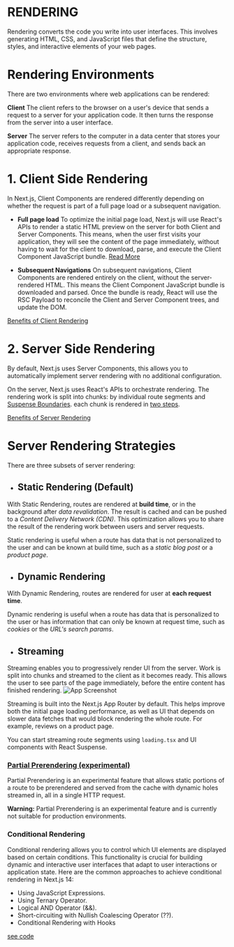# RENDERING
Rendering converts the code you write into user interfaces.
This involves generating HTML, CSS, and JavaScript files that define the structure, styles, and interactive elements of your web pages.

# Rendering Environments
There are two environments where web applications can be rendered:

**Client**
The client refers to the browser on a user's device that sends a request to a server for your application code. It then turns the response from the server into a user interface.

**Server**
The server refers to the computer in a data center that stores your application code, receives requests from a client, and sends back an appropriate response.

# 1. Client Side Rendering
In Next.js, Client Components are rendered differently depending on whether the request is part of a full page load or a subsequent navigation.

- **Full page load**
To optimize the initial page load, Next.js will use React's APIs to render a static HTML preview on the server for both Client and Server Components.
This means, when the user first visits your application, they will see the content of the page immediately, without having to wait for the client to download, parse, and execute the Client Component JavaScript bundle.
[Read More](https://nextjs.org/docs/app/building-your-application/rendering/client-components#full-page-load)

- **Subsequent Navigations**
On subsequent navigations, Client Components are rendered entirely on the client, without the server-rendered HTML.
This means the Client Component JavaScript bundle is downloaded and parsed. Once the bundle is ready, React will use the RSC Payload to reconcile the Client and Server Component trees, and update the DOM.

[Benefits of Client Rendering](https://nextjs.org/docs/app/building-your-application/rendering/client-components#benefits-of-client-rendering)

# 2. Server Side Rendering
By default, Next.js uses Server Components, this allows you to automatically implement server rendering with no additional configuration.

On the server, Next.js uses React's APIs to orchestrate rendering. The rendering work is split into chunks: by individual route segments and [Suspense Boundaries](https://react.dev/reference/react/Suspense).
each chunk is rendered in [two steps](https://nextjs.org/docs/app/building-your-application/rendering/server-components#how-are-server-components-rendered).

[Benefits of Server Rendering](https://nextjs.org/docs/app/building-your-application/rendering/server-components#benefits-of-server-rendering)

# Server Rendering Strategies
There are three subsets of server rendering:

* ## Static Rendering (Default)
With Static Rendering, routes are rendered at **build time**, or in the background after *data revalidation*. The result is cached and can be pushed to a *Content Delivery Network (CDN)*. This optimization allows you to share the result of the rendering work between users and server requests.

Static rendering is useful when a route has data that is not personalized to the user and can be known at build time, such as a *static blog post* or a *product page*.

* ## Dynamic Rendering
With Dynamic Rendering, routes are rendered for user at **each request time**.

Dynamic rendering is useful when a route has data that is personalized to the user or has information that can only be known at request time, such as *cookies* or the *URL's search params*.

* ## Streaming
Streaming enables you to progressively render UI from the server. Work is split into chunks and streamed to the client as it becomes ready. This allows the user to see parts of the page immediately, before the entire content has finished rendering.
![App Screenshot](https://nextjs.org/_next/image?url=%2Fdocs%2Fdark%2Fserver-rendering-with-streaming.png&w=1920&q=75&dpl=dpl_FKTEQw2XxvT2yMaPz1ZzSnNNYfas)

Streaming is built into the Next.js App Router by default. This helps improve both the initial page loading performance, as well as UI that depends on slower data fetches that would block rendering the whole route. For example, reviews on a product page.

You can start streaming route segments using `loading.tsx` and UI components with React Suspense.

### [Partial Prerendering (experimental)](https://nextjs.org/docs/app/api-reference/next-config-js/partial-prerendering)
Partial Prerendering is an experimental feature that allows static portions of a route to be prerendered and served from the cache with dynamic holes streamed in, all in a single HTTP request.

**Warning:** Partial Prerendering is an experimental feature and is currently not suitable for production environments.

### Conditional Rendering
Conditional rendering allows you to control which UI elements are displayed based on certain conditions. This functionality is crucial for building dynamic and interactive user interfaces that adapt to user interactions or application state. Here are the common approaches to achieve conditional rendering in Next.js 14:

* Using JavaScript Expressions.
* Using Ternary Operator.
* Logical AND Operator (&&).
* Short-circuiting with Nullish Coalescing Operator (??).
* Conditional Rendering with Hooks

[see code](/step14_hooks/hooks01_usestate/src/app/page.tsx)